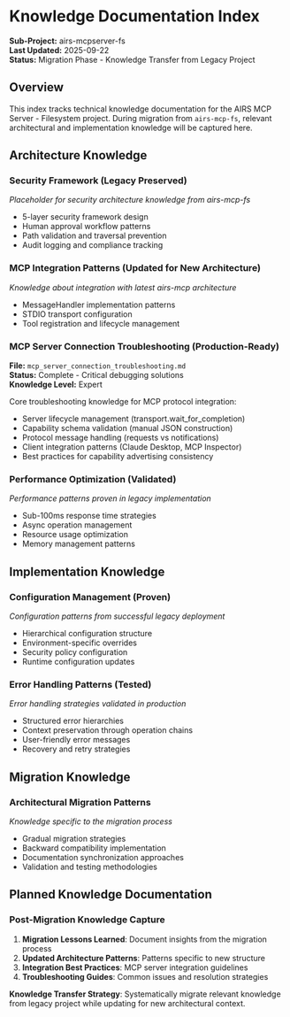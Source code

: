 # Knowledge Documentation Index

**Sub-Project:** airs-mcpserver-fs  
**Last Updated:** 2025-09-22  
**Status:** Migration Phase - Knowledge Transfer from Legacy Project

## Overview

This index tracks technical knowledge documentation for the AIRS MCP Server - Filesystem project. During migration from `airs-mcp-fs`, relevant architectural and implementation knowledge will be captured here.

## Architecture Knowledge

### Security Framework (Legacy Preserved)
*Placeholder for security architecture knowledge from airs-mcp-fs*
- 5-layer security framework design
- Human approval workflow patterns
- Path validation and traversal prevention
- Audit logging and compliance tracking

### MCP Integration Patterns (Updated for New Architecture)
*Knowledge about integration with latest airs-mcp architecture*
- MessageHandler implementation patterns
- STDIO transport configuration
- Tool registration and lifecycle management

### MCP Server Connection Troubleshooting (Production-Ready)
**File:** `mcp_server_connection_troubleshooting.md`  
**Status:** Complete - Critical debugging solutions  
**Knowledge Level:** Expert  

Core troubleshooting knowledge for MCP protocol integration:
- Server lifecycle management (transport.wait_for_completion)
- Capability schema validation (manual JSON construction)
- Protocol message handling (requests vs notifications)
- Client integration patterns (Claude Desktop, MCP Inspector)
- Best practices for capability advertising consistency

### Performance Optimization (Validated)
*Performance patterns proven in legacy implementation*
- Sub-100ms response time strategies
- Async operation management
- Resource usage optimization
- Memory management patterns

## Implementation Knowledge

### Configuration Management (Proven)
*Configuration patterns from successful legacy deployment*
- Hierarchical configuration structure
- Environment-specific overrides
- Security policy configuration
- Runtime configuration updates

### Error Handling Patterns (Tested)
*Error handling strategies validated in production*
- Structured error hierarchies
- Context preservation through operation chains
- User-friendly error messages
- Recovery and retry strategies

## Migration Knowledge

### Architectural Migration Patterns
*Knowledge specific to the migration process*
- Gradual migration strategies
- Backward compatibility implementation
- Documentation synchronization approaches
- Validation and testing methodologies

## Planned Knowledge Documentation

### Post-Migration Knowledge Capture
1. **Migration Lessons Learned**: Document insights from the migration process
2. **Updated Architecture Patterns**: Patterns specific to new structure
3. **Integration Best Practices**: MCP server integration guidelines
4. **Troubleshooting Guides**: Common issues and resolution strategies

**Knowledge Transfer Strategy**: Systematically migrate relevant knowledge from legacy project while updating for new architectural context.